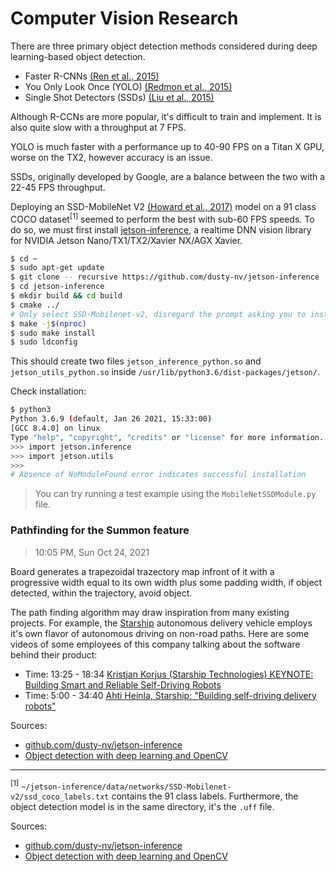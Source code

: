 # Computer Vision Research

There are three primary object detection methods considered during deep learning-based object detection. 

- Faster R-CNNs [(Ren et al., 2015)](https://arxiv.org/pdf/1506.01497.pdf)
- You Only Look Once (YOLO) [(Redmon et al., 2015)](https://arxiv.org/pdf/1506.02640.pdf)
- Single Shot Detectors (SSDs) [(Liu et al., 2015)](https://arxiv.org/pdf/1512.02325.pdf)

Although R-CCNs are more popular, it's difficult to train and implement. It is also quite slow with a throughput at 7 FPS. 

YOLO is much faster with a performance up to 40-90 FPS on a Titan X GPU, worse on the TX2, however accuracy is an issue. 

SSDs, originally developed by Google, are a balance between the two with a 22-45 FPS throughput. 

Deploying an SSD-MobileNet V2 [(Howard et al., 2017)](https://arxiv.org/pdf/1704.04861.pdf) model on a 91 class COCO dataset<sup>[1]</sup> seemed to perform the best with sub-60 FPS speeds. To do so, we must first install [jetson-inference](https://github.com/dusty-nv/jetson-inference), a realtime DNN vision library for NVIDIA Jetson Nano/TX1/TX2/Xavier NX/AGX Xavier. 

```bash
$ cd ~
$ sudo apt-get update
$ git clone -- recursive https://github.com/dusty-nv/jetson-inference
$ cd jetson-inference
$ mkdir build && cd build
$ cmake ../
# Only select SSD-Mobilenet-v2, disregard the prompt asking you to install Pytorch.
$ make -j$(nproc)
$ sudo make install
$ sudo ldconfig
```

This should create two files `jetson_inference_python.so` and `jetson_utils_python.so` inside `/usr/lib/python3.6/dist-packages/jetson/`. 

Check installation:

```bash
$ python3
Python 3.6.9 (default, Jan 26 2021, 15:33:00) 
[GCC 8.4.0] on linux
Type "help", "copyright", "credits" or "license" for more information.
>>> import jetson.inference
>>> import jetson.utils
>>> 
# Absence of NoModuleFound error indicates successful installation
```

> You can try running a test example using the `MobileNetSSDModule.py` file.

### Pathfinding for the Summon feature

> 10:05 PM, Sun Oct 24, 2021

Board generates a trapezoidal trazectory map infront of it with a progressive width equal to its own width plus some padding width, if object detected, within the trajectory, avoid object. 

The path finding algorithm may draw inspiration from many existing projects. For example, the [Starship](https://www.starship.xyz/) autonomous delivery vehicle employs it's own flavor of autonomous driving on non-road paths. Here are some videos of some employees of this company talking about the software behind their product: 

- Time: 13:25 - 18:34 [Kristjan Korjus (Starship Technologies) KEYNOTE: Building Smart and Reliable Self-Driving Robots](https://youtu.be/u1awz4Auj-c?t=805)
- Time: 5:00 - 34:40 [Ahti Heinla, Starship: "Building self-driving delivery robots"](https://www.youtube.com/watch?v=aM9-bRGbmPQ?t=300)

Sources: 

- [github.com/dusty-nv/jetson-inference](https://github.com/dusty-nv/jetson-inference)
- [Object detection with deep learning and OpenCV](https://www.pyimagesearch.com/2017/09/11/object-detection-with-deep-learning-and-opencv/)

---

<sup>[1]</sup> `~/jetson-inference/data/networks/SSD-Mobilenet-v2/ssd_coco_labels.txt` contains the 91 class labels. Furthermore, the object detection model is in the same directory, it's the `.uff` file.   

Sources: 

- [github.com/dusty-nv/jetson-inference](https://github.com/dusty-nv/jetson-inference)
- [Object detection with deep learning and OpenCV](https://www.pyimagesearch.com/2017/09/11/object-detection-with-deep-learning-and-opencv/)